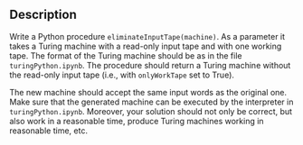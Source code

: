 ## Description

Write a Python procedure `eliminateInputTape(machine)`. As a parameter it takes a Turing machine with a read-only input tape and with one working tape. The format of the Turing machine should be as in the file `turingPython.ipynb`.
The procedure should return a Turing machine without the read-only input tape (i.e., with `onlyWorkTape` set to True).

The new machine should accept the same input words as the original one. Make sure that the generated machine can be executed by the interpreter in `turingPython.ipynb`. Moreover, your solution should not only be correct, but also work in a reasonable time, produce Turing machines working in reasonable time, etc.
